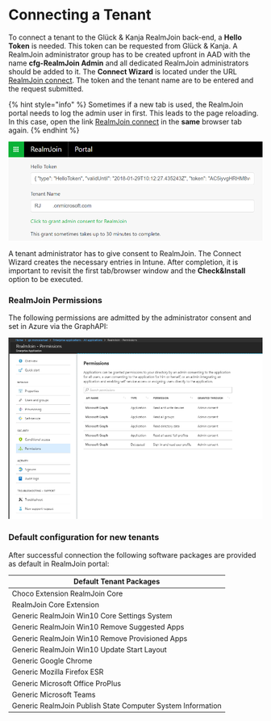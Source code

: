 # Connecting a Tenant

To connect a tenant to the Glück & Kanja RealmJoin back-end, a **Hello Token** is needed. This token can be requested from Glück & Kanja. A RealmJoin administrator group has to be created upfront in AAD with the name **cfg-RealmJoin Admin** and all dedicated RealmJoin administrators should be added to it. The **Connect Wizard** is located under the URL [RealmJoin connect](https://realmjoin-web.azurewebsites.net/global/graph). The token and the tenant name are to be entered and the request submitted.

{% hint style="info" %}
Sometimes if a new tab is used, the RealmJoin portal needs to log the admin user in first. This leads to the page reloading. In this case, open the link [RealmJoin connect](https://realmjoin-web.azurewebsites.net/global/graph) in the **same** browser tab again.
{% endhint %}

![](<../.gitbook/assets/rj-connect-tenant (1).png>)

A tenant administrator has to give consent to RealmJoin. The Connect Wizard creates the necessary entries in Intune. After completion, it is important to revisit the first tab/browser window and the **Check\&Install** option to be executed.

### RealmJoin Permissions

The following permissions are admitted by the administrator consent and set in Azure via the GraphAPI:

![](<../.gitbook/assets/rj-realmjoin-permissions (1).png>)

### Default configuration for new tenants

After successful connection the following software packages are provided as default in RealmJoin portal:

| Default Tenant Packages                                     |
| ----------------------------------------------------------- |
| Choco Extension RealmJoin Core                              |
| RealmJoin Core Extension                                    |
| Generic RealmJoin Win10 Core Settings System                |
| Generic RealmJoin Win10 Remove Suggested Apps               |
| Generic RealmJoin Win10 Remove Provisioned Apps             |
| Generic RealmJoin Win10 Update Start Layout                 |
| Generic Google Chrome                                       |
| Generic Mozilla Firefox ESR                                 |
| Generic Microsoft Office ProPlus                            |
| Generic Microsoft Teams                                     |
| Generic RealmJoin Publish State Computer System Information |
